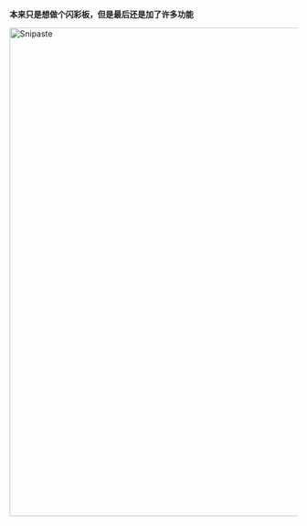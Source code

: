 **本来只是想做个闪彩板，但是最后还是加了许多功能**

<img width="603" height="856" alt="Snipaste" src="https://github.com/user-attachments/assets/c925a58e-d465-4c64-854d-9b6c6e89ba16" />

